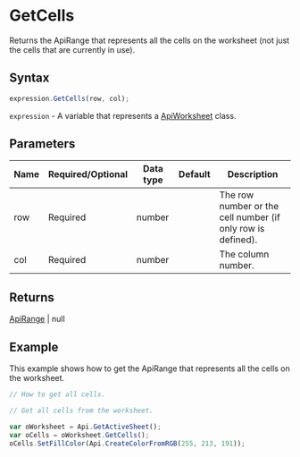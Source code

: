 # GetCells

Returns the ApiRange that represents all the cells on the worksheet (not just the cells that are currently in use).

## Syntax

```javascript
expression.GetCells(row, col);
```

`expression` - A variable that represents a [ApiWorksheet](../ApiWorksheet.md) class.

## Parameters

| **Name** | **Required/Optional** | **Data type** | **Default** | **Description** |
| ------------- | ------------- | ------------- | ------------- | ------------- |
| row | Required | number |  | The row number or the cell number (if only row is defined). |
| col | Required | number |  | The column number. |

## Returns

[ApiRange](../../ApiRange/ApiRange.md) \| null

## Example

This example shows how to get the ApiRange that represents all the cells on the worksheet.

```javascript editor-xlsx
// How to get all cells.

// Get all cells from the worksheet.

var oWorksheet = Api.GetActiveSheet();
var oCells = oWorksheet.GetCells();
oCells.SetFillColor(Api.CreateColorFromRGB(255, 213, 191));
```

